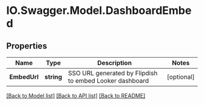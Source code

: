 # IO.Swagger.Model.DashboardEmbed
## Properties

Name | Type | Description | Notes
------------ | ------------- | ------------- | -------------
**EmbedUrl** | **string** | SSO URL generated by Flipdish to embed Looker dashboard | [optional] 

[[Back to Model list]](../README.md#documentation-for-models) [[Back to API list]](../README.md#documentation-for-api-endpoints) [[Back to README]](../README.md)

